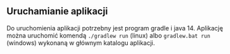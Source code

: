 ## Uruchamianie aplikacji
Do uruchomienia aplikacji potrzebny jest program gradle i java 14.
Aplikację można uruchomić komendą `./gradlew run` (linux) albo `gradlew.bat run` (windows)
wykonaną w głównym katalogu aplikacji.